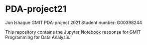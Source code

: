 # PDA-project21
Jon Ishaque GMIT PDA-project 2021
Student number: G00398244

This repository contains the Jupyter Notebook response for GMIT
Programming for Data Analysis.


